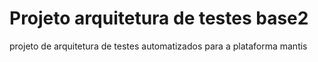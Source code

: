 # Projeto arquitetura de testes base2
 projeto de arquitetura de testes automatizados para a plataforma mantis
